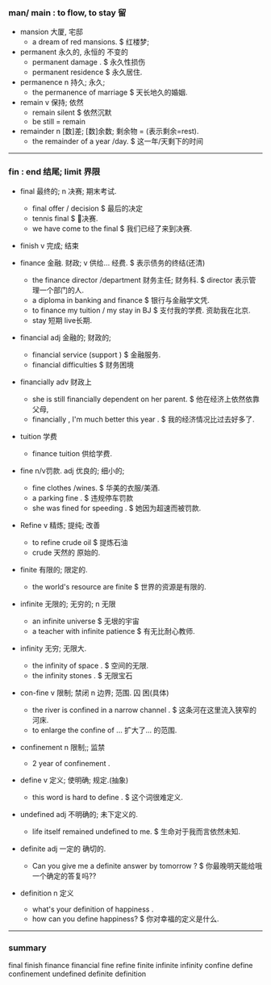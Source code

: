 ### man/ main  : to flow, to stay 留

* mansion    大厦, 宅邸
  * a dream of red mansions.
    $ 红楼梦; 
* permanent  永久的, 永恒的 不变的
  * permanent damage .
    $ 永久性损伤
  * permanent residence 
    $ 永久居住.
* permanence n 持久; 永久;
  * the permanence of marriage 
    $ 天长地久的婚姻.
* remain     v 保持; 依然
  * remain silent 
    $ 依然沉默
  * be still = remain 
* remainder  n [数]差; [数]余数; 剩余物 = (表示剩余=rest).
  * the remainder of a year /day.
    $ 这一年/天剩下的时间

---
### fin : end 结尾; limit 界限

* final     最终的; n 决赛; 期末考试.
  * final offer / decision  $ 最后的决定
  * tennis final    $ 🎾决赛.
  * we have come to the final  $ 我们已经了来到决赛.

* finish    v 完成; 结束
* finance   金融. 财政; v 供给... 经费.
    $ 表示债务的终结(还清)
  * the finance director /department 财务主任; 财务科.
    $ director 表示管理一个部门的人.
  * a diploma in banking and finance  $ 银行与金融学文凭.
  * to finance my tuition / my stay in BJ 
    $ 支付我的学费. 资助我在北京.
  * stay 短期  live长期.

* financial   adj 金融的; 财政的;
  * financial service (support ) $ 金融服务.
  * financial difficulties       $ 财务困境

* financially adv 财政上
  * she is still financially dependent on her parent.
    $ 他在经济上依然依靠父母,
  * financially , I'm much better this year .
    $ 我的经济情况比过去好多了.

* tuition   学费
  * finance tuition  供给学费.
* fine      n/v罚款. adj 优良的; 细小的;
  * fine clothes /wines.  $ 华美的衣服/美酒.
  * a parking fine .      $ 违规停车罚款
  * she was fined for speeding . $ 她因为超速而被罚款.
* Refine    v 精炼; 提纯; 改善
  * to refine crude oil  $ 提炼石油
  * crude 天然的 原始的.

* finite   有限的; 限定的.
  * the world's resource are finite 
    $ 世界的资源是有限的.
* infinite   无限的; 无穷的; n 无限
  * an infinite universe 
    $ 无垠的宇宙
  * a teacher with infinite patience 
    $ 有无比耐心教师.

* infinity   无穷; 无限大.
  * the infinity of space .
     $ 空间的无限.
  * the infinity stones .
     $ 无限宝石 

* con-fine   v 限制; 禁闭 n 边界; 范围.  囚 困(具体)
  * the river is confined in a narrow channel .
    $ 这条河在这里流入狭窄的河床.
  * to enlarge the confine of ... 扩大了... 的范围.
  
* confinement  n 限制;; 监禁
  * 2 year of confinement .

* define       v 定义; 使明确; 规定.(抽象)
  * this word is hard to define .
    $ 这个词很难定义.
* undefined    adj 不明确的; 未下定义的.
  * life itself remained undefined to me.
    $ 生命对于我而言依然未知.

* definite     adj  一定的 确切的.
  * Can you give me a definite answer by tomorrow ? 
    $ 你最晚明天能给哦一个确定的答复吗??
* definition    n 定义
  * what's your definition of happiness .
  * how can you define happiness? 
    $ 你对幸福的定义是什么.

-----
### summary

final     finish  finance  financial fine    refine 
finite infinite infinity   confine define confinement 
undefined definite definition 
